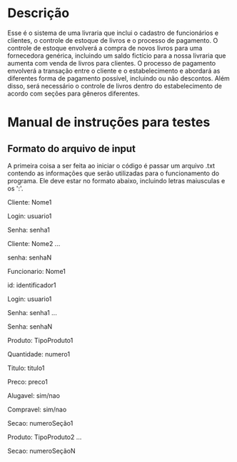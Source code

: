 # Descrição
Esse é o sistema de uma livraria que inclui o cadastro de funcionários e clientes, o controle de estoque de livros e o processo de pagamento. 
O controle de estoque envolverá a compra de novos livros para uma fornecedora genérica, incluindo um saldo fictício para a nossa livraria que aumenta com venda de livros para clientes. 
O processo de pagamento envolverá a transação entre o cliente e o estabelecimento e abordará as diferentes forma de pagamento possível, incluindo ou não descontos.
Além disso, será necessário o controle de livros dentro do estabelecimento de acordo com seções para gêneros diferentes.

# Manual de instruções para testes
## Formato do arquivo de input
A primeira coisa a ser feita ao iniciar o código é passar um arquivo .txt contendo as informações que serão utilizadas para o funcionamento do programa. Ele deve estar no formato abaixo, incluindo letras maiusculas e os ':'. 

Cliente: Nome1

Login: usuario1

Senha: senha1

Cliente: Nome2
...

senha: senhaN


Funcionario: Nome1

id: identificador1

Login: usuario1

Senha: senha1
...

Senha: senhaN


Produto: TipoProduto1

Quantidade: numero1

Titulo: titulo1

Preco: preco1

Alugavel: sim/nao

Compravel: sim/nao

Secao: numeroSeção1

Produto: TipoProduto2
...

Secao: numeroSeçãoN
